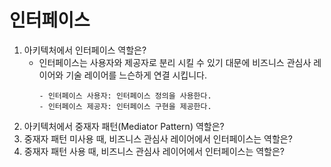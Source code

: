 # 인터페이스

1. 아키텍처에서 인터페이스 역할은?
   - 인터페이스는 사용자와 제공자로 분리 시킬 수 있기 대문에 비즈니스 관심사 레이어와 기술 레이어를 느슨하게 연결 시킵니다.
     ```
     - 인터페이스 사용자: 인터페이스 정의을 사용한다.
     - 인터페이스 제공자: 인터페이스 구현을 제공한다.
     ```
1. 아키텍처에서 중재자 패턴(Mediator Pattern) 역할은?
1. 중재자 패턴 미사용 때, 비즈니스 관심사 레이어에서 인터페이스는 역할은?
1. 중재자 패턴 사용 때, 비즈니스 관심사 레이어에서 인터페이스는 역할은?

